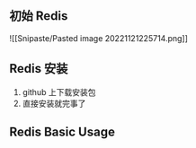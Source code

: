## 初始 Redis

![[Snipaste/Pasted image 20221121225714.png]]

## Redis 安装

1. github 上下载安装包
2. 直接安装就完事了

## Redis Basic Usage
